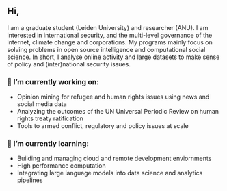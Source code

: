 ## Hi,
I am a graduate student (Leiden University) and researcher (ANU). I am interested in international security, and the multi-level governance of the internet, climate change and corporations. My programs mainly focus on solving problems in open source intelligence and computational social science. In short, I analyse online activity and large datasets to make sense of policy and (inter)national security issues.

### 🔭 I’m currently working on:
- Opinion mining for refugee and human rights issues using news and social media data
- Analyzing the outcomes of the UN Universal Periodic Review on human rights treaty ratification
- Tools to armed conflict, regulatory and policy issues at scale 

### 🌱 I’m currently learning:
- Building and managing cloud and remote development enviornments
- High performance computation
- Integrating large language models into data science and analytics pipelines
<!--
### 🤔 I’m looking for help with:
### 👯 I’m looking to collaborate on:
### 💬 Ask me about:
-->
